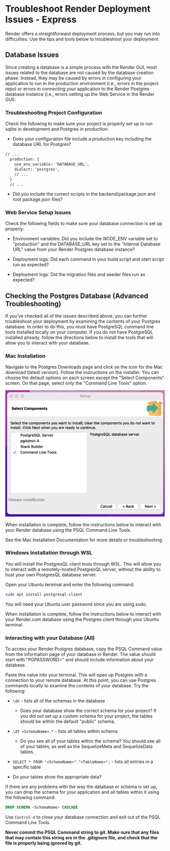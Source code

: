 # Troubleshoot Render Deployment Issues - Express

Render offers a straightforward deployment process, but you may run into difficulties. Use the tips and tools below to troubleshoot your deployment.

## Database Issues

Since creating a database is a simple process with the Render GUI, most issues related to the database are not caused by the database creation phase. Instead, they may be caused by errors in configuring your application to run in the production environment (i.e., errors in the project repo) or errors in connecting your application to the Render Postgres database instance (i.e., errors setting up the Web Service in the Render GUI).

### Troubleshooting Project Configuration

Check the following to make sure your project is properly set up to run sqlite in development and Postgres in production:

* Does your configuration file include a production key including the database URL for Postgres?

```JS
// ...
  production: {
    use_env_variable: 'DATABASE_URL',
    dialect: 'postgres',
    // ...
  }
  // ...
```

* Did you include the correct scripts in the backend/package.json and root package.json files?

### Web Service Setup Issues

Check the following fields to make sure your database connection is set up properly:

* Environment variables: Did you include the NODE_ENV variable set to "production" and the DATABASE_URL key set to the "Internal Database URL" value from your Render Postgres database instance?

* Deployment logs: Did each command in your build script and start script run as expected?

* Deployment logs: Did the migration files and seeder files run as expected?

## Checking the Postgres Database (Advanced Troubleshooting)

If you've checked all of the issues described above, you can further troubleshoot your deployment by examining the contents of your Postgres database. In order to do this, you must have PostgreSQL command line tools installed locally on your computer. If you do not have PostgreSQL installed already, follow the directions below to install the tools that will allow you to interact with your database.

### Mac Installation

Navigate to the Postgres Downloads page and click on the icon for the Mac download (latest version). Follow the instructions on the installer. You can choose the default options on each screen except the "Select Components" screen. On that page, select only the "Command Line Tools" option.

![psql-mac](./psql-mac.png)

When installation is complete, follow the instructions below to interact with your Render database using the PSQL Command Line Tools.

See the Mac Installation Documentation for more details or troubleshooting.

### Windows Installation through WSL

You will install the PostgresQL client tools through WSL. This will allow you to interact with a remotely-hosted PostgresQL server, without the ability to host your own PostgresQL database server.

Open your Ubuntu terminal and enter the following command:

```bash
sudo apt install postgresql-client
```

You will need your Ubuntu user password since you are using sudo.

When installation is complete, follow the instructions below to interact with your Render.com database using the Postgres client through your Ubuntu terminal.

### Interacting with your Database (All)

To access your Render Postgres database, copy the PSQL Command value from the information page of your database in Render. The value should start with "PGPASSWORD=" and should include information about your database.

Paste this value into your terminal. This will open up Postgres with a connection to your remote database. At this point, you can use Postgres commands locally to examine the contents of your database. Try the following:

* `\dn` - lists all of the schemas in the database

  * Does your database show the correct schema for your project? If you did not set up a custom schema for your project, the tables should be within the default "public" schema.

* `\dt <SchemaName>.*` - lists all tables within <SchemaName> schema

  * Do you see all of your tables within the schema? You should see all of your tables, as well as the SequelizeMeta and SequelizeData tables.

* `SELECT * FROM "<SchemaName>"."<TableName>";` - lists all entries in a specific table

* Do your tables show the appropriate data?

If there are any problems with the way the database or schema is set up, you can drop the schema for your application and all tables within it using the following command:

```SQL
DROP SCHEMA <SchemaName> CASCADE
```

Use `Control-d` to close your database connection and exit out of the PSQL Command Line Tools.

**Never commit the PSQL Command string to git. Make sure that any files that may contain this string are in the .gitignore file, and check that the file is properly being ignored by git.**
